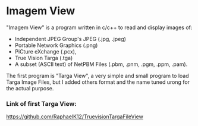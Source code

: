 # Imagem View
 "Imagem View" is a program written in c/c++ to read and 
display images of:
* Independent JPEG Group's JPEG (.jpg, .jpeg)
* Portable Network Graphics (.png)
* PiCture eXchange (.pcx), 
* True Vision Targa (.tga)
* A subset (ASCII text) of NetPBM Files (.pbm, .pnm, .pgm, .ppm, .pam).

 The first program is "Targa View", a very simple and small 
program to load Targa Image Files, but I added others format 
and the name tuned urong for the actual purpose.

### Link of first Targa View:
https://github.com/RaphaelK12/TruevisionTargaFileView
